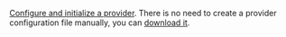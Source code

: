 [Configure and initialize a provider](../../../tutorials/infrastructure-management/terraform-quickstart.md#configure-provider). There is no need to create a provider configuration file manually, you can [download it](https://github.com/yandex-cloud/examples/tree/master/tutorials/terraform/provider.tf).
